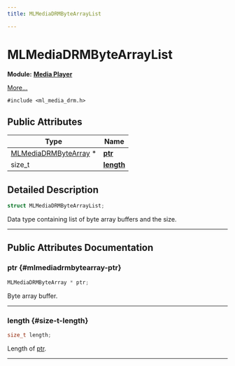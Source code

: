 ```yaml
---
title: MLMediaDRMByteArrayList

---
```


# MLMediaDRMByteArrayList

**Module:** **[Media Player](/versioned_docs/version-14-Jun-2023/api-ref/api/Modules/group___media_player/group___media_player.md)**



 [More...](#detailed-description)


`#include <ml_media_drm.h>`

## Public Attributes

| Type           | Name           |
| -------------- | -------------- |
| [MLMediaDRMByteArray](/versioned_docs/version-14-Jun-2023/api-ref/api/Modules/group___media_player/struct_m_l_media_d_r_m_byte_array.md) * | **[ptr](/versioned_docs/version-14-Jun-2023/api-ref/api/Modules/group___media_player/struct_m_l_media_d_r_m_byte_array_list.md#mlmediadrmbytearray-ptr)**  |
| size_t | **[length](/versioned_docs/version-14-Jun-2023/api-ref/api/Modules/group___media_player/struct_m_l_media_d_r_m_byte_array_list.md#size-t-length)**  |

## Detailed Description

```cpp
struct MLMediaDRMByteArrayList;
```


Data type containing list of byte array buffers and the size. 





-----------
## Public Attributes Documentation

### ptr {#mlmediadrmbytearray-ptr}

```cpp
MLMediaDRMByteArray * ptr;
```


Byte array buffer. 





-----------

### length {#size-t-length}

```cpp
size_t length;
```


Length of [ptr](/versioned_docs/version-14-Jun-2023/api-ref/api/Modules/group___media_player/struct_m_l_media_d_r_m_byte_array_list.md#mlmediadrmbytearray-ptr). 





-----------

